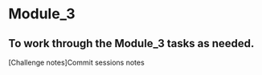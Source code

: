 # Module_3

## To work through the Module_3 tasks as needed.

[Challenge notes]Commit sessions notes


